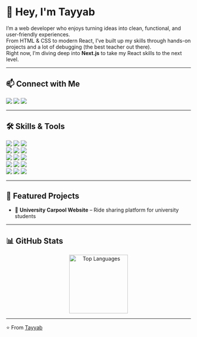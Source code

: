 # 👋 Hey, I'm Tayyab


I’m a web developer who enjoys turning ideas into clean, functional, and user-friendly experiences.  
From HTML & CSS to modern React, I’ve built up my skills through hands-on projects and a lot of debugging (the best teacher out there).  
Right now, I’m diving deep into **Next.js** to take my React skills to the next level.

---



## 📫 Connect with Me
<p>
  <a href="https://github.com/Tayyablatif19"><img src="https://img.shields.io/badge/GitHub-181717?style=for-the-badge&logo=github" /></a>
  <a href="https://www.linkedin.com/in/muhammad-tayyab-latif-19a3131b6/"><img src="https://img.shields.io/badge/LinkedIn-0A66C2?style=for-the-badge&logo=linkedin" /></a>
  <a href="mailto:mlatif.bee21seecs@seecs.edu.pk"><img src="https://img.shields.io/badge/Email-D14836?style=for-the-badge&logo=gmail&logoColor=white" /></a>
</p>


---


## 🛠 Skills & Tools
<p>
  <img src="https://img.shields.io/badge/JavaScript-F7DF1E?logo=javascript&logoColor=black&style=for-the-badge" />
  <img src="https://img.shields.io/badge/HTML5-E34F26?logo=html5&logoColor=white&style=for-the-badge" />
  <img src="https://img.shields.io/badge/CSS3-1572B6?logo=css3&logoColor=white&style=for-the-badge" /><br />

  <img src="https://img.shields.io/badge/React-61DAFB?logo=react&logoColor=black&style=for-the-badge" />
  <img src="https://img.shields.io/badge/Next.js-000000?logo=nextdotjs&logoColor=white&style=for-the-badge" />
  <img src="https://img.shields.io/badge/Tailwind_CSS-06B6D4?logo=tailwindcss&logoColor=white&style=for-the-badge" /><br />

  <img src="https://img.shields.io/badge/Bootstrap-7952B3?logo=bootstrap&logoColor=white&style=for-the-badge" />
  <img src="https://img.shields.io/badge/Git-F05032?logo=git&logoColor=white&style=for-the-badge" />
  <img src="https://img.shields.io/badge/GitHub-181717?logo=github&logoColor=white&style=for-the-badge" /><br />

  <img src="https://img.shields.io/badge/Figma-F24E1E?logo=figma&logoColor=white&style=for-the-badge" />
  <img src="https://img.shields.io/badge/Node.js-339933?logo=node.js&logoColor=white&style=for-the-badge" />
  <img src="https://img.shields.io/badge/npm-CB3837?logo=npm&logoColor=white&style=for-the-badge" /><br />

  <img src="https://img.shields.io/badge/VS_Code-007ACC?logo=visual-studio-code&logoColor=white&style=for-the-badge" />
  <img src="https://img.shields.io/badge/Postman-FF6C37?logo=postman&logoColor=white&style=for-the-badge" />
  <img src="https://img.shields.io/badge/Firebase-FFCA28?logo=firebase&logoColor=black&style=for-the-badge" />
</p>




---

## 📌 Featured Projects
- 🚗 **University Carpool Website** – Ride sharing platform for university students

---



## 📊 GitHub Stats

<p align="center">
  <img src="https://github-readme-stats-sigma-five.vercel.app/api/top-langs/?username=Tayyablatif19&layout=compact&theme=radical" alt="Top Languages" height="160"/>
</p>

---


⭐️ From [Tayyab](https://github.com/Tayyablatif19)
